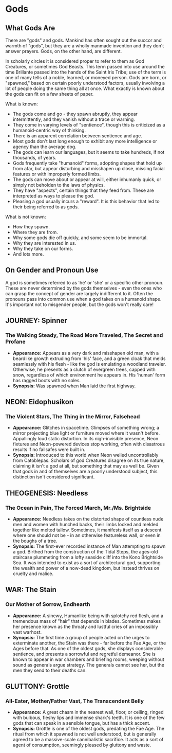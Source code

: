 # Gods

## What Gods Are

There are "gods" and gods. Mankind has often sought out the succor and warmth of "gods", but they are a wholly manmade invention and they don't answer prayers. Gods, on the other hand, are different.

In scholarly circles it is considered proper to refer to them as God Creatures, or sometimes God Beasts. This term passed into use around the time Brillante passed into the hands of the Saint Iris Tribe; use of the term is one of many tells of a noble, learned, or moneyed person. Gods are born, or "spawned," based on certain poorly understood factors, usually involving a lot of people doing the same thing all at once. What exactly is known about the gods can fit on a few sheets of paper.

What is known:

 * The gods come and go - they spawn abruptly, they appear intermittently, and they vanish without a trace or warning.
 * They come in varying levels of "sentience", though this is criticized as a humanoid-centric way of thinking.
 * There is an apparent correlation between sentience and age.
 * Most gods don't last long enough to exhibit any more intelligence or agency than the average dog.
 * The gods can learn our languages, but it seems to take hundreds, if not thousands, of years.
 * Gods frequently take "humanoid" forms, adopting shapes that hold up from afar, but appear disturbing and misshapen up close, missing facial features or with improperly formed limbs.
 * The gods can move about or appear at will, either inhumanly quick, or simply not beholden to the laws of physics.
 * They have "aspects", certain things that they feed from. These are interpreted as ways to please the god.
 * Pleasing a god usually incurs a "reward". It is this behavior that led to their being referred to as gods.

What is not known:

 * How they spawn.
 * Where they are from.
 * Why some gods die off quickly, and some seem to be immortal.
 * Why they are interested in us.
 * Why they take on our forms.
 * And lots more.

## On Gender and Pronoun Use

A god is sometimes referred to as 'he' or 'she' or a specific other pronoun. These are never determined by the gods themselves - even the ones who can grasp the concept of gender are largely indifferent to it. Often the pronouns pass into common use when a god takes on a humanoid shape. It's important not to misgender people, but the gods won't really care!

## **JOURNEY:** Spinner

### The Walking Steady, The Road More Traveled, The Secret and Profane

- **Appearance:** Appears as a very dark and misshapen old man, with a beardlike growth extruding from 'his' face, and a green cloak that melds seamlessly with his flesh - like the god is emulating a woodland traveler. Otherwise, he presents as a clutch of evergreen trees, capped with snow, regardless of which environment he appears in. His 'human' form has ragged boots with no soles.
- **Synopsis:** Was spawned when Man laid the first highway.

## **NEON:** Eidophusikon

### The Violent Stars, The Thing in the Mirror, Falsehead

- **Appearance:** Glitches in spacetime. Glimpses of something wrong; a mirror projecting blue light or furniture moved where it wasn't before. Appallingly loud static distortion. In its nigh-invisible presence, Neon fixtures and Neon-powered devices stop working, often with disastrous results if no failsafes were built in.
- **Synopsis:** Introduced to this world when Neon welled uncontrollably from Catoblepas. Scholars of god Creatures disagree on its true nature, claiming it isn't a god at all, but something that may as well be. Given that gods in and of themselves are a poorly understood subject, this distinction isn't considered significant.

## **THEOGENESIS:** Needless

### The Ocean in Pain, The Forced March, Mr./Ms. Brightside

- **Appearance:** Needless takes on the distorted shape of countless nude men and women with hunched backs, their limbs locked and melded together like melted tallow. Sometimes, it manifests itself as a descent where one should not be - in an otherwise featureless wall, or even in the boughs of a tree.
- **Synopsis:** The first-ever recorded instance of Man attempting to spawn a god. Birthed from the construction of the Tidal Steps, the ages-old staircase plummeting from a lofty seaside cliff into the Kono Brightside Sea. It was intended to exist as a sort of architectural god, supporting the wealth and power of a now-dead kingdom, but instead thrives on cruelty and malice.

## **WAR:** The Stain

### Our Mother of Sorrow, Endhearth

- **Appearance:** A sinewy, Humanlike being with splotchy red flesh, and a tremendous mass of "hair" that depends in blades. Sometimes makes her presence known as the throaty and lustful cries of an impossibly vast warhost.
- **Synopsis:** The first time a group of people acted on the urges to exterminate another, the Stain was there - far before the Fae Age, or the Ages before that. As one of the oldest gods, she displays considerable sentience, and presents a sorrowful and regretful demeanor. She is known to appear in war chambers and briefing rooms, weeping without sound as generals argue strategy. The generals cannot see her, but the men they send to their deaths can.

## **GLUTTONY:** Grottle

### All-Eater, Mother/Father Vast, The Transcendent Belly

- **Appearance:** A great chasm in the nearest wall, floor, or ceiling, ringed with bulbous, fleshy lips and immense shark's teeth. It is one of the few gods that can speak in a sensible tongue, but has a thick accent.
- **Synopsis:** Grottle is one of the oldest gods, predating the Fae Age. The ritual from which it spawned is not well understood, but is generally agreed to be a massive-scale cannibalistic sacrifice. It acts as a sort of agent of consumption, seemingly pleased by gluttony and waste.